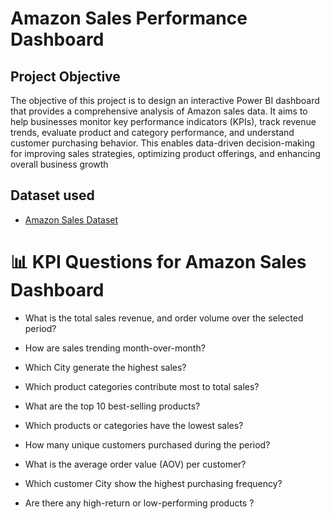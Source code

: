 # Amazon Sales Performance Dashboard

## Project Objective

The objective of this project is to design an interactive Power BI dashboard that provides a comprehensive analysis of Amazon sales data. It aims to help businesses monitor key performance indicators (KPIs), track revenue trends, evaluate product and category performance, and understand customer purchasing behavior. This enables data-driven decision-making for improving sales strategies, optimizing product offerings, and enhancing overall business growth

## Dataset used
- <a href="https://github.com/kasifzafar/Amazon-Data-Analysis-Dashboard/blob/main/amazon_sales_data%202025.csv">Amazon Sales Dataset</a>


# 📊 KPI Questions for Amazon Sales Dashboard

- What is the total sales revenue, and order volume over the selected period?

- How are sales trending month-over-month?

- Which City generate the highest sales?
 
- Which product categories contribute most to total sales?

- What are the top 10 best-selling products?

- Which products or categories have the lowest sales?

- How many unique customers purchased during the period?

- What is the average order value (AOV) per customer?

- Which customer City show the highest purchasing frequency?

- Are there any high-return or low-performing products ?
